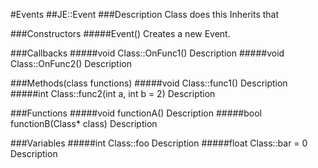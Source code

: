 #Events
##JE::Event
###Description
Class does this
Inherits that

###Constructors
#####Event()
Creates a new Event.

###Callbacks
#####void Class::OnFunc1()
Description
#####void Class::OnFunc2()
Description

###Methods(class functions)
#####void Class::func1()
Description
#####int Class::func2(int a, int b = 2)
Description

###Functions
#####void functionA()
Description
#####bool functionB(Class* class)
Description

###Variables
#####int Class::foo
Description
#####float Class::bar = 0
Description
